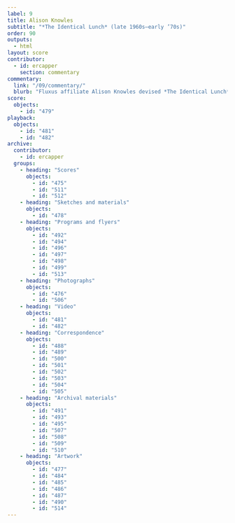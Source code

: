 ```yaml
---
label: 9
title: Alison Knowles
subtitle: "*The Identical Lunch* (late 1960s–early ’70s)"
order: 90
outputs: 
  - html
layout: score
contributor:
  - id: ercapper
    section: commentary
commentary:
  link: "/09/commentary/"
  blurb: "Fluxus affiliate Alison Knowles devised *The Identical Lunch* as a combination of instructions and documentations of a simple lunch that she habitually ordered from a local diner near her studio in Manhattan. *Identical Lunch* is iterative and communal, existing across a number of formats and media—from the list of ingredients spoken and written to the food items ordered and the many social interactions instigated throughout. Though many experimental notations were crafted prior to performance, *Identical Lunch* emerged retrospectively, designating as “art” an ordinary event that Knowles and her friends performed repeatedly from the late 1960s onward."
score:
  objects:
    - id: "479"
playback:
  objects:
    - id: "481"
    - id: "482"
archive: 
  contributor:
    - id: ercapper
  groups:
    - heading: "Scores"
      objects:
        - id: "475"
        - id: "511"
        - id: "512"
    - heading: "Sketches and materials"
      objects:
        - id: "478"
    - heading: "Programs and flyers"
      objects:
        - id: "492"
        - id: "494"
        - id: "496"
        - id: "497"
        - id: "498"
        - id: "499"
        - id: "513"
    - heading: "Photographs"
      objects:
        - id: "476"
        - id: "506"
    - heading: "Video"
      objects:
        - id: "481"
        - id: "482"
    - heading: "Correspondence"
      objects:
        - id: "488"
        - id: "489"
        - id: "500"
        - id: "501"
        - id: "502"
        - id: "503"
        - id: "504"
        - id: "505"
    - heading: "Archival materials"
      objects:
        - id: "491"
        - id: "493"
        - id: "495"
        - id: "507"
        - id: "508"
        - id: "509"
        - id: "510"
    - heading: "Artwork"
      objects:
        - id: "477"
        - id: "484"
        - id: "485"
        - id: "486"
        - id: "487"
        - id: "490"
        - id: "514"
---
```

